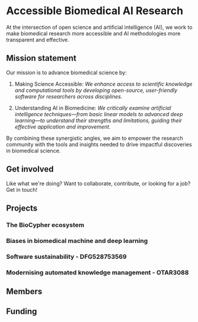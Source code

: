 # Accessible Biomedical AI Research

At the intersection of open science and artificial intelligence (AI), we work to
make biomedical research more accessible and AI methodologies more transparent
and effective.

## Mission statement

Our mission is to advance biomedical science by:

1. Making Science Accessible: *We enhance access to scientific knowledge and
computational tools by developing open-source, user-friendly software for
researchers across disciplines.*

2. Understanding AI in Biomedicine: *We critically examine artificial
intelligence techniques—from basic linear models to advanced deep learning—to
understand their strengths and limitations, guiding their effective application
and improvement.*

By combining these synergistic angles, we aim to empower the research community
with the tools and insights needed to drive impactful discoveries in biomedical
science.

## Get involved

Like what we're doing? Want to collaborate, contribute, or looking for a job?
Get in touch!

## Projects

### The BioCypher ecosystem

### Biases in biomedical machine and deep learning

### Software sustainability - DFG528753569

### Modernising automated knowledge management - OTAR3088

## Members

## Funding

<!--

**Here are some ideas to get you started:**

👩‍💻 Useful resources - where can the community find your docs? Is there anything else the community should know?
🍿 Fun facts - what does your team eat for breakfast?
🧙 Remember, you can do mighty things with the power of [Markdown](https://docs.github.com/github/writing-on-github/getting-started-with-writing-and-formatting-on-github/basic-writing-and-formatting-syntax)
-->
